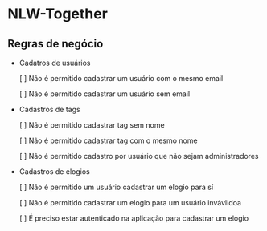 # NLW-Together

## Regras de negócio

- Cadatros de usuários

  [ ] Não é permitido cadastrar um usuário com o mesmo email

  [ ] Não é permitido cadastrar um usuário sem email

- Cadastros de tags

  [ ] Não é permitido cadastrar tag sem nome
  
  [ ] Não é permitido cadastrar tag com o mesmo nome

  [ ] Não é permitido cadastro por usuário que não sejam administradores

- Cadastros de elogios

  [ ] Não é permitido um usuário cadastrar um elogio para sí

  [ ] Não é permitido cadastrar um elogio para um usuário invávlidoa

  [ ] É preciso estar autenticado na aplicação para cadastrar um elogio